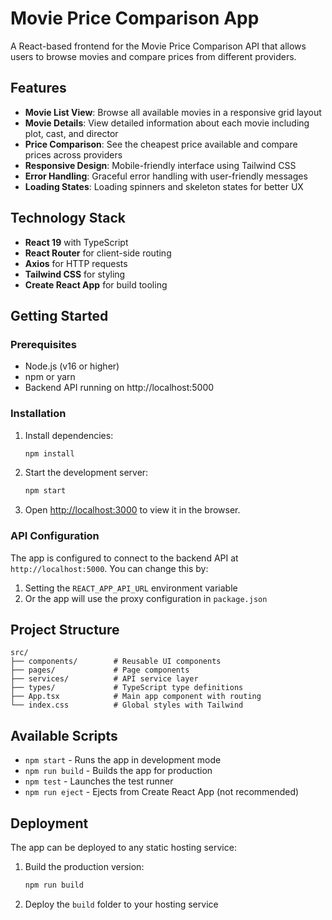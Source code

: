 # Movie Price Comparison App

A React-based frontend for the Movie Price Comparison API that allows users to browse movies and compare prices from different providers.

## Features

- **Movie List View**: Browse all available movies in a responsive grid layout
- **Movie Details**: View detailed information about each movie including plot, cast, and director
- **Price Comparison**: See the cheapest price available and compare prices across providers
- **Responsive Design**: Mobile-friendly interface using Tailwind CSS
- **Error Handling**: Graceful error handling with user-friendly messages
- **Loading States**: Loading spinners and skeleton states for better UX

## Technology Stack

- **React 19** with TypeScript
- **React Router** for client-side routing
- **Axios** for HTTP requests
- **Tailwind CSS** for styling
- **Create React App** for build tooling

## Getting Started

### Prerequisites

- Node.js (v16 or higher)
- npm or yarn
- Backend API running on http://localhost:5000

### Installation

1. Install dependencies:
   ```bash
   npm install
   ```

2. Start the development server:
   ```bash
   npm start
   ```

3. Open [http://localhost:3000](http://localhost:3000) to view it in the browser.

### API Configuration

The app is configured to connect to the backend API at `http://localhost:5000`. You can change this by:

1. Setting the `REACT_APP_API_URL` environment variable
2. Or the app will use the proxy configuration in `package.json`

## Project Structure

```
src/
├── components/        # Reusable UI components
├── pages/             # Page components
├── services/          # API service layer
├── types/             # TypeScript type definitions
├── App.tsx            # Main app component with routing
└── index.css          # Global styles with Tailwind
```

## Available Scripts

- `npm start` - Runs the app in development mode
- `npm run build` - Builds the app for production
- `npm test` - Launches the test runner
- `npm run eject` - Ejects from Create React App (not recommended)

## Deployment

The app can be deployed to any static hosting service:

1. Build the production version:
   ```bash
   npm run build
   ```

2. Deploy the `build` folder to your hosting service